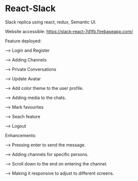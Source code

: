 # React-Slack
Slack replica using react, redux, Semantic UI.

Website accessible: https://slack-react-7d1fb.firebaseapp.com/

Feature deployed:

--> Login and Register

--> Adding Channels

--> Private Conversations

--> Update Avatar

--> Add color theme to the user profile.

--> Adding media to the chats.

--> Mark favourites

--> Seach feature

--> Logout


Enhancements:

--> Pressing enter to send the message.

--> Adding channels for specific persons.

--> Scroll down to the end on entering the channel.

--> Making it responsive to adjust to different screens.




